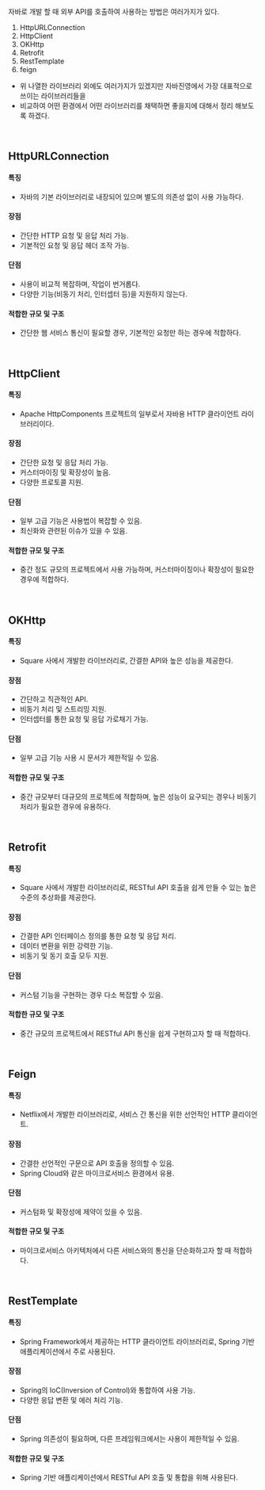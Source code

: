 자바로 개발 할 때 외부 API를 호출하여 사용하는 방법은 여러가지가 있다.
1. HttpURLConnection
2. HttpClient
3. OKHttp
4. Retrofit
5. RestTemplate
6. feign

* 위 나열한 라이브러리 외에도 여러가지가 있겠지만 자바진영에서 가장 대표적으로 쓰이는 라이브러리들을 
* 비교하여 어떤 환경에서 어떤 라이브러리를 채택하면 좋을지에 대해서 정리 해보도록 하겠다.
  
<br>


## HttpURLConnection
#### 특징
* 자바의 기본 라이브러리로 내장되어 있으며 별도의 의존성 없이 사용 가능하다.
#### 장점
* 간단한 HTTP 요청 및 응답 처리 가능.
* 기본적인 요청 및 응답 헤더 조작 가능.
#### 단점
* 사용이 비교적 복잡하며, 작업이 번거롭다.
* 다양한 기능(비동기 처리, 인터셉터 등)을 지원하지 않는다.
#### 적합한 규모 및 구조
* 간단한 웹 서비스 통신이 필요할 경우, 기본적인 요청만 하는 경우에 적합하다.

<br>

## HttpClient
#### 특징
* Apache HttpComponents 프로젝트의 일부로서 자바용 HTTP 클라이언트 라이브러리이다.
#### 장점
* 간단한 요청 및 응답 처리 가능.
* 커스터마이징 및 확장성이 높음.
* 다양한 프로토콜 지원.
#### 단점
* 일부 고급 기능은 사용법이 복잡할 수 있음.
* 최신화와 관련된 이슈가 있을 수 있음.
#### 적합한 규모 및 구조
* 중간 정도 규모의 프로젝트에서 사용 가능하며, 커스터마이징이나 확장성이 필요한 경우에 적합하다.

<br>

## OKHttp
#### 특징
* Square 사에서 개발한 라이브러리로, 간결한 API와 높은 성능을 제공한다.
#### 장점
* 간단하고 직관적인 API.
* 비동기 처리 및 스트리밍 지원.
* 인터셉터를 통한 요청 및 응답 가로채기 가능.
#### 단점
* 일부 고급 기능 사용 시 문서가 제한적일 수 있음.
#### 적합한 규모 및 구조
* 중간 규모부터 대규모의 프로젝트에 적합하며, 높은 성능이 요구되는 경우나 비동기 처리가 필요한 경우에 유용하다.

<br>

## Retrofit
#### 특징
* Square 사에서 개발한 라이브러리로, RESTful API 호출을 쉽게 만들 수 있는 높은 수준의 추상화를 제공한다.
#### 장점
* 간결한 API 인터페이스 정의를 통한 요청 및 응답 처리.
* 데이터 변환을 위한 강력한 기능.
* 비동기 및 동기 호출 모두 지원.
#### 단점
* 커스텀 기능을 구현하는 경우 다소 복잡할 수 있음.
#### 적합한 규모 및 구조
*  중간 규모의 프로젝트에서 RESTful API 통신을 쉽게 구현하고자 할 때 적합하다.

<br>

## Feign
#### 특징
*  Netflix에서 개발한 라이브러리로, 서비스 간 통신을 위한 선언적인 HTTP 클라이언트.
#### 장점
* 간결한 선언적인 구문으로 API 호출을 정의할 수 있음.
* Spring Cloud와 같은 마이크로서비스 환경에서 유용.
#### 단점
* 커스텀화 및 확장성에 제약이 있을 수 있음.
#### 적합한 규모 및 구조
* 마이크로서비스 아키텍처에서 다른 서비스와의 통신을 단순화하고자 할 때 적합하다.

<br>

## RestTemplate
#### 특징
* Spring Framework에서 제공하는 HTTP 클라이언트 라이브러리로, Spring 기반 애플리케이션에서 주로 사용된다.
#### 장점
* Spring의 IoC(Inversion of Control)와 통합하여 사용 가능.
* 다양한 응답 변환 및 에러 처리 기능.
#### 단점
* Spring 의존성이 필요하며, 다른 프레임워크에서는 사용이 제한적일 수 있음.
#### 적합한 규모 및 구조
* Spring 기반 애플리케이션에서 RESTful API 호출 및 통합을 위해 사용된다.


